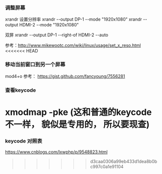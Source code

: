 ### 调整屏幕
xrandr
设置分辨率
xrandr --output DP-1 --mode "1920x1080"
xrandr --output HDMI-2 --mode "1920x1080"

双屏
xrandr --output DP-1 --right-of HDMI-2 --auto

参考：http://www.mikewootc.com/wiki/linux/usage/set_x_reso.html
<<<<<<< HEAD
### 移动当前窗口到另一个屏幕
mod4+o
参考： https://gist.github.com/fancyoung/7556281

### 查看keycode
xmodmap -pke
(这和普通的keycode不一样， 貌似是专用的， 所以要现查)
=======


### keycode 对照表
https://www.cnblogs.com/lxwphp/p/9548823.html
>>>>>>> d3caa0306a99eb433d1dea8b0bc997c0a1e91104
